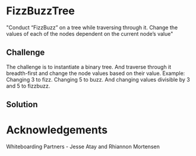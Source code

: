 # FizzBuzzTree
"Conduct “FizzBuzz” on a tree while traversing through it. Change the values of each of the nodes dependent on the current node’s value"

## Challenge
The challenge is to instantiate a binary tree. And traverse through it breadth-first and change the node values based on their value. Example: Changing 3 to fizz. Changing 5 to buzz. And changing values divisible by 3 and 5 to fizzbuzz.

## Solution

# Acknowledgements
Whiteboarding Partners - Jesse Atay and Rhiannon Mortensen
